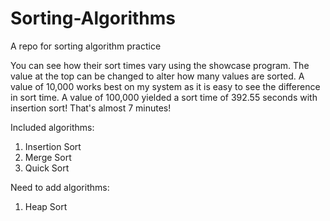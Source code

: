 # Sorting-Algorithms
A repo for sorting algorithm practice

You can see how their sort times vary using the showcase program.
The value at the top can be changed to alter how many values are sorted.
A value of 10,000 works best on my system as it is easy to see the difference in sort time.
A value of 100,000 yielded a sort time of 392.55 seconds with insertion sort! That's almost 7 minutes!


Included algorithms:
1. Insertion Sort
2. Merge Sort
3. Quick Sort

Need to add algorithms:
1. Heap Sort
